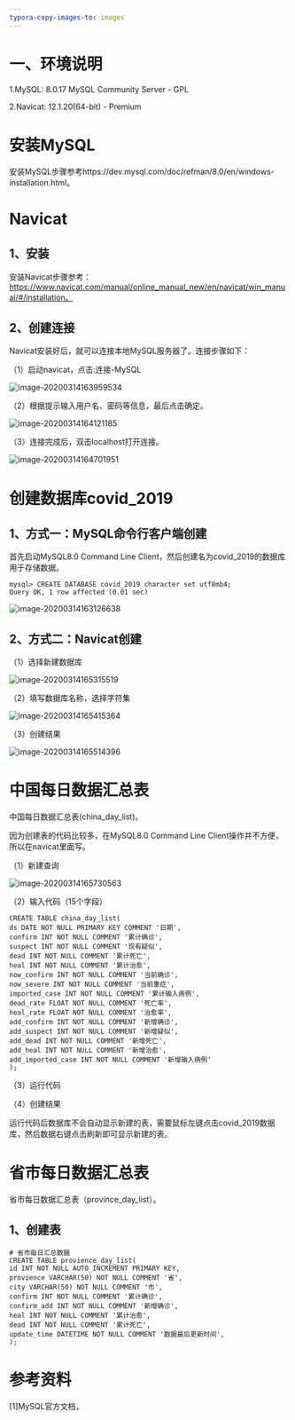 ```yaml
---
typora-copy-images-to: images
---
```


# 一、环境说明

1.MySQL: 8.0.17 MySQL Community Server - GPL

2.Navicat: 12.1.20(64-bit) - Premium

# 安装MySQL

安装MySQL步骤参考https://dev.mysql.com/doc/refman/8.0/en/windows-installation.html。

# Navicat

## 1、安装

安装Navicat步骤参考：https://www.navicat.com/manual/online_manual_new/en/navicat/win_manual/#/installation。

## 2、创建连接

Navicat安装好后，就可以连接本地MySQL服务器了。连接步骤如下：

（1）启动navicat，点击:连接-MySQL

![image-20200314163959534](images/image-20200314163959534.png)

（2）根据提示输入用户名、密码等信息，最后点击确定。

![image-20200314164121185](images/image-20200314164121185.png)

（3）连接完成后，双击localhost打开连接。

![image-20200314164701951](images/image-20200314164701951.png)

# 创建数据库covid_2019

## 1、方式一：MySQL命令行客户端创建

首先启动MySQL8.0 Command Line Client，然后创建名为covid_2019的数据库用于存储数据。

```
mysql> CREATE DATABASE covid_2019 character set utf8mb4;
Query OK, 1 row affected (0.01 sec)
```

![image-20200314163126638](images/image-20200314163126638.png)

##  2、方式二：Navicat创建

（1）选择新建数据库

![image-20200314165315519](images/image-20200314165315519.png)

（2）填写数据库名称，选择字符集

![image-20200314165415364](images/image-20200314165415364.png)

（3）创建结果

![image-20200314165514396](images/image-20200314165514396.png)

# 中国每日数据汇总表

中国每日数据汇总表(china_day_list)。

因为创建表的代码比较多，在MySQL8.0 Command Line Client操作并不方便，所以在navicat里面写。

（1）新建查询

![image-20200314165730563](images/image-20200314165730563.png)

（2）输入代码（15个字段）

```
CREATE TABLE china_day_list(
ds DATE NOT NULL PRIMARY KEY COMMENT '日期',
confirm INT NOT NULL COMMENT '累计确诊', 
suspect INT NOT NULL COMMENT '现有疑似',
dead INT NOT NULL COMMENT '累计死亡', 
heal INT NOT NULL COMMENT '累计治愈', 
now_confirm INT NOT NULL COMMENT '当前确诊',
now_severe INT NOT NULL COMMENT '当前重症',
imported_case INT NOT NULL COMMENT '累计输入病例',
dead_rate FLOAT NOT NULL COMMENT '死亡率',
heal_rate FLOAT NOT NULL COMMENT '治愈率',
add_confirm INT NOT NULL COMMENT '新增确诊', 
add_suspect INT NOT NULL COMMENT '新增疑似',
add_dead INT NOT NULL COMMENT '新增死亡', 
add_heal INT NOT NULL COMMENT '新增治愈',
add_imported_case INT NOT NULL COMMENT '新增输入病例'
);
```

（3）运行代码

（4）创建结果

运行代码后数据库不会自动显示新建的表，需要鼠标左键点击covid_2019数据库，然后数据右键点击刷新即可显示新建的表。

#  省市每日数据汇总表

省市每日数据汇总表（province_day_list）。

## 1、创建表

```
# 省市每日汇总数据
CREATE TABLE provience_day_list(
id INT NOT NULL AUTO_INCREMENT PRIMARY KEY,
provience VARCHAR(50) NOT NULL COMMENT '省',
city VARCHAR(50) NOT NULL COMMENT '市',
confirm INT NOT NULL COMMENT '累计确诊',
confirm_add INT NOT NULL COMMENT '新增确诊',
heal INT NOT NULL COMMENT '累计治愈',
dead INT NOT NULL COMMENT '累计死亡',
update_time DATETIME NOT NULL COMMENT '数据最后更新时间',
);
```

# 参考资料

[1]MySQL官方文档，